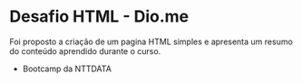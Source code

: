 # Desafio HTML - Dio.me
Foi proposto a criação de um pagina HTML simples e apresenta um resumo do conteúdo aprendido durante o curso.
- Bootcamp da NTTDATA
